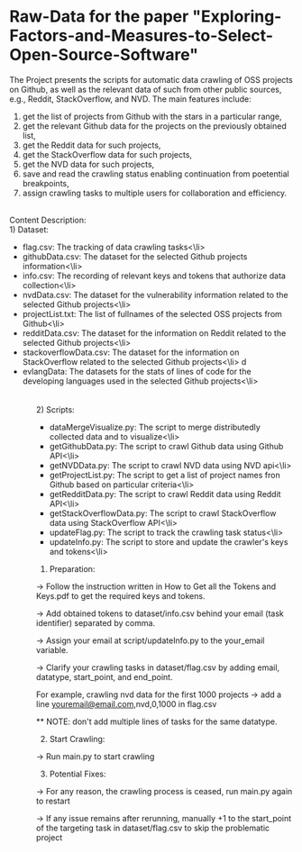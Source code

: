 # Raw-Data for the paper "Exploring-Factors-and-Measures-to-Select-Open-Source-Software"

<p>The Project presents the scripts for automatic data crawling of OSS projects on Github, as well as the relevant data of such from other public sources, e.g., Reddit, StackOverflow, and NVD. The main features include: 
   <ol>
   <li>get the list of projects from Github with the stars in a particular range, </li>
   <li>get the relevant Github data for the projects on the previously obtained list, </li>
   <li>get the Reddit data for such projects, </li>
   <li>get the StackOverflow data for such projects, </li>
   <li>get the NVD data for such projects, </li>
   <li>save and read the crawling status enabling continuation from poetential breakpoints, </li>
   <li>assign crawling tasks to multiple users for collaboration and efficiency.</li>
   </ol>
</p>
</br>
Content Description:</br>
1) Dataset:<br>
<ul>
<li>flag.csv: The tracking of data crawling tasks<\li>
<li>githubData.csv: The dataset for the selected Github projects information<\li>
<li>info.csv: The recording of relevant keys and tokens that authorize data collection<\li>
<li>nvdData.csv: The dataset for the vulnerability information related to the selected Github projects<\li>
<li>projectList.txt: The list of fullnames of the selected OSS projects from Github<\li>
<li>redditData.csv: The dataset for the information on Reddit related to the selected Github projects<\li>
<li>stackoverflowData.csv: The dataset for the information on StackOverflow related to the selected Github projects<\li>
d<li>evlangData: The datasets for the stats of lines of code for the developing languages used in the selected Github projects<\li>
<ul>
<br><br>
2) Scripts:<br>
<ul>
<li>dataMergeVisualize.py: The script to merge distributedly collected data and to visualize<\li>
<li>getGithubData.py: The script to crawl Github data using Github API<\li>
<li>getNVDData.py: The script to crawl NVD data using NVD api<\li>
<li>getProjectList.py: The script to get a list of project names fron Github based on particular criteria<\li>
<li>getRedditData.py: The script to crawl Reddit data using Reddit API<\li>
<li>getStackOverflowData.py: The  script to crawl StackOverflow data using StackOverflow API<\li>
<li>updateFlag.py: The script to track the crawling task status<\li>
<li>updateInfo.py: The script to store and update the crawler's keys and tokens<\li>
</ul>


1. Preparation:

-> Follow the instruction written in How to Get all the Tokens and Keys.pdf to get the required keys and tokens.

-> Add obtained tokens to dataset/info.csv behind your email (task identifier) separated by comma.

-> Assign your email at script/updateInfo.py to the your_email variable.

-> Clarify your crawling tasks in dataset/flag.csv by adding email, datatype, start_point, and end_point.

   For example, crawling nvd data for the first 1000 projects -> add a line youremail@email.com,nvd,0,1000 in flag.csv
   
** NOTE: don't add multiple lines of tasks for the same datatype.

2. Start Crawling:

-> Run main.py to start crawling

3. Potential Fixes:

-> For any reason, the crawling process is ceased, run main.py again to restart

-> If any issue remains after rerunning, manually +1 to the start_point of the targeting task in dataset/flag.csv to skip the problematic project
